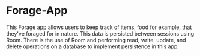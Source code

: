 # Forage-App
This Forage app allows users to keep track of items, food for example, that they've foraged for in nature. This data is persisted between sessions using Room. There is the use of Room and performing read, write, update, and delete operations on a database to implement persistence in this app.
